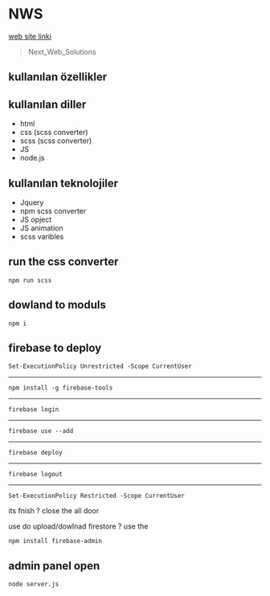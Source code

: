 # NWS

[web site linki](https://uzeyir-yariz.com.tr/)

> Next_Web_Solutions

## kullanılan özellikler

## kullanılan diller

- html
- css (scss converter)
- scss (scss converter)
- JS
- node.js

## kullanılan teknolojiler

- Jquery 
- npm scss converter
- JS opject
- JS animation
- scss varibles

## run the css converter

    npm run scss

## dowland to moduls

    npm i


## firebase to deploy 
    
    Set-ExecutionPolicy Unrestricted -Scope CurrentUser

---

    npm install -g firebase-tools

---

    firebase login

---

    firebase use --add

---

    firebase deploy
    
---

    firebase logout

---

    Set-ExecutionPolicy Restricted -Scope CurrentUser

its fnish ? close the all door

use do upload/dowlnad firestore ? use the  

    npm install firebase-admin

## admin panel open

    node server.js

